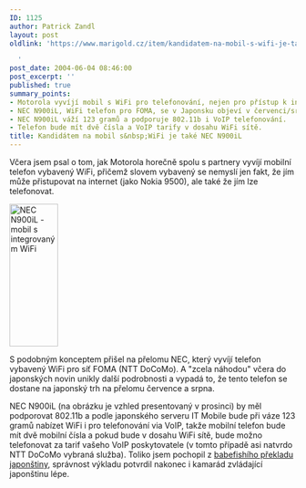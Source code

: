 ```yaml
---
ID: 1125
author: Patrick Zandl
layout: post
oldlink: 'https://www.marigold.cz/item/kandidatem-na-mobil-s-wifi-je-take-nec-n900il

  '
post_date: 2004-06-04 08:46:00
post_excerpt: ''
published: true
summary_points:
- Motorola vyvíjí mobil s WiFi pro telefonování, nejen pro přístup k internetu.
- NEC N900iL, WiFi telefon pro FOMA, se v Japonsku objeví v červenci/srpnu.
- NEC N900iL váží 123 gramů a podporuje 802.11b i VoIP telefonování.
- Telefon bude mít dvě čísla a VoIP tarify v dosahu WiFi sítě.
title: Kandidátem na mobil s&nbsp;WiFi je také NEC N900iL
---
```


<p>
Včera jsem psal o tom, jak Motorola horečně spolu s partnery vyvíjí mobilní telefon vybavený WiFi, přičemž slovem vybavený se nemyslí jen fakt, že jím může přistupovat na internet (jako Nokia 9500), ale také že jím lze telefonovat. </p>

<div class="leftbox"><img src="/wp-content/uploads/20040604-nec-wifi.jpg" alt="NEC N900iL - mobil s integrovaným WiFi" width="85" height="250" /></div>
<p>
S podobným konceptem přišel na přelomu NEC, který vyvíjí telefon vybavený WiFi pro síť FOMA (NTT DoCoMo). A "zcela náhodou" včera do japonských novin unikly další podrobnosti a vypadá to, že tento telefon se dostane na japonský trh na přelomu července a srpna. </p>

<p>
NEC N900iL (na obrázku je vzhled presentovaný v prosinci) by měl podporovat 802.11b a podle japonského serveru IT Mobile bude při váze 123 gramů nabízet WiFi i pro telefonování via VoIP, takže mobilní telefon bude mít dvě mobilní čísla a pokud bude v dosahu WiFi sítě, bude možno telefonovat za tarif vašeho VoIP poskytovatele (v tomto případě asi natvrdo NTT DoCoMo vybraná služba). Toliko jsem pochopil z <a href="http://babelfish.altavista.com/babelfish/trurl_pagecontent?lp=ja_en&#038;url=http://www.itmedia.co.jp/mobile/0312/02/n_dual.html">babefishího překladu japonštiny</a>, správnost výkladu potvrdil nakonec i kamarád zvládající japonštinu lépe.
</p>